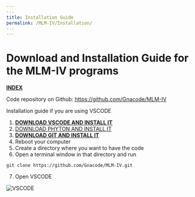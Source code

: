 ```yaml
---
​---
title: Installation Guide
permalink: /MLM-IV/Installation/
​---
---
```


# Download and Installation Guide for the MLM-IV programs

[**INDEX**](index.md)

Code repository on Github: https://github.com/Gnacode/MLM-IV

Installation guide if you are using VSCODE

1. [**DOWNLOAD VSCODE AND INSTALL IT**](https://code.visualstudio.com/)
2. [DOWNLOAD PHYTON AND INSTALL IT](https://www.python.org/downloads/)
3. [**DOWNLOAD GIT AND INSTALL IT**](https://git-scm.com/downloads)
4. Reboot your computer
5. Create a directory where you want to have the code
6. Open a terminal window in that directory and run 

```
git clone https://github.com/Gnacode/MLM-IV.git
```

7.  Open VSCODE 

![VSCODE]()